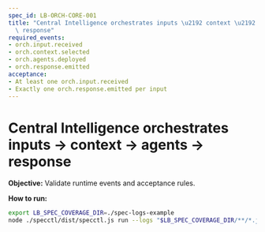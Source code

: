 ```yaml
---
spec_id: LB-ORCH-CORE-001
title: "Central Intelligence orchestrates inputs \u2192 context \u2192 agents \u2192\
  \ response"
required_events:
- orch.input.received
- orch.context.selected
- orch.agents.deployed
- orch.response.emitted
acceptance:
- At least one orch.input.received
- Exactly one orch.response.emitted per input
---
```


# Central Intelligence orchestrates inputs → context → agents → response

**Objective:** Validate runtime events and acceptance rules.

**How to run:**
```bash
export LB_SPEC_COVERAGE_DIR=./spec-logs-example
node ./specctl/dist/specctl.js run --logs "$LB_SPEC_COVERAGE_DIR/**/*.jsonl" --specs "./SPEC/features/LB-ORCH-CORE-001.spec.md"
```
